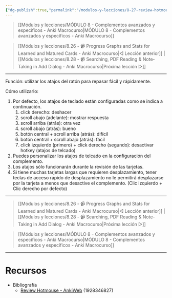 ```yaml
---
{"dg-publish":true,"permalink":"/modulos-y-lecciones/8-27-review-hotmouse-anki-macrocurso/","noteIcon":"","updated":"2024-05-22T21:28:06.312+02:00"}
---
```



> [[Módulos y lecciones/MÓDULO 8 - Complementos avanzados y específicos - Anki Macrocurso\|MÓDULO 8 - Complementos avanzados y específicos - Anki Macrocurso]]

> [[Módulos y lecciones/8.26 - 📹 Progress Graphs and Stats for Learned and Matured Cards - Anki Macrocurso\|◁ Lección anterior]] | [[Módulos y lecciones/8.28 - 📹 Searching, PDF Reading & Note-Taking in Add Dialog - Anki Macrocurso\|Próxima lección ▷]]

---

Función: utilizar los atajos del ratón para repasar fácil y rápidamente.

Cómo utilizarlo:
1. Por defecto, los atajos de teclado están configuradas como se indica a continuación.
	1. click derecho: deshacer
	2. scroll abajo (adelante): mostrar respuesta
	3. scroll arriba (atrás): otra vez
	4. scroll abajo (atrás): bueno
	5. botón central + scroll arriba (atrás): difícil
	6. botón central + scroll abajo (atrás): fácil
	7. click izquierdo (primero) + click derecho (segundo): desactivar hotkey (atajos de telcado)
2. Puedes personalizar los atajos de telcado en la configuración del complemento.
3. Los atajos sólo funcionarán durante la revisión de las tarjetas.
4. Si tiene muchas tarjetas largas que requieren desplazamiento, tener teclas de acceso rápido de desplazamiento no le permitirá desplazarse por la tarjeta a menos que desactive el complemento. (Clic izquierdo + Clic derecho por defecto)


---

> [[Módulos y lecciones/8.26 - 📹 Progress Graphs and Stats for Learned and Matured Cards - Anki Macrocurso\|◁ Lección anterior]] | [[Módulos y lecciones/8.28 - 📹 Searching, PDF Reading & Note-Taking in Add Dialog - Anki Macrocurso\|Próxima lección ▷]]

> [[Módulos y lecciones/MÓDULO 8 - Complementos avanzados y específicos - Anki Macrocurso\|MÓDULO 8 - Complementos avanzados y específicos - Anki Macrocurso]]

---

# Recursos
- Bibliografía
	- [Review Hotmouse - AnkiWeb](https://ankiweb.net/shared/info/1928346827) (1928346827)